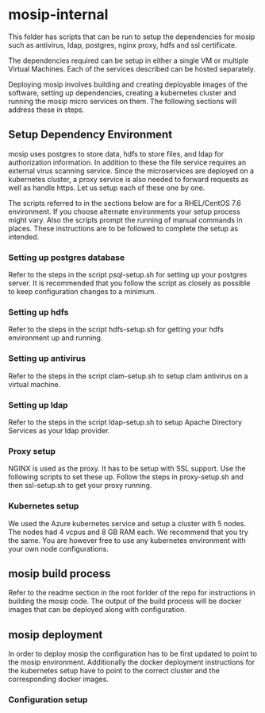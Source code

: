 # mosip-internal

This folder has scripts that can be run to setup the dependencies for mosip such as antivirus, ldap, postgres, nginx proxy, hdfs and ssl certificate.


The dependencies required can be setup in either a single VM or multiple Virtual Machines. Each of the services described can be hosted separately.

Deploying mosip involves building and creating deployable images of the software, setting up dependencies, creating a kubernetes cluster and running the mosip micro services on them. The following sections will address these in steps.

## Setup Dependency Environment

mosip uses postgres to store data, hdfs to store files, and ldap for authorization information. In addition to these the file service requires an external virus scanning service. Since the microservices are deployed on a kubernetes cluster, a proxy service is also needed to forward requests as well as handle https. Let us setup each of these one by one.

The scripts referred to in the sections below are for a RHEL/CentOS 7.6 environment. If you choose alternate environments your setup process might vary. Also the scripts prompt the running of manual commands in places. These instructions are to be followed to complete the setup as intended.


### Setting up postgres database

Refer to the steps in the script psql-setup.sh for setting up your postgres server. It is recommended that you follow the script as closely as possible to keep configuration changes to a minimum.

### Setting up hdfs

Refer to the steps in the script hdfs-setup.sh for getting your hdfs environment up and running.

### Setting up antivirus

Refer to the steps in the script clam-setup.sh to setup clam antivirus on a virtual machine.

### Setting up ldap

Refer to the steps in the script ldap-setup.sh to setup Apache Directory Services as your ldap provider.

### Proxy setup

NGINX is used as the proxy. It has to be setup with SSL support. Use the following scripts to set these up. Follow the steps in proxy-setup.sh and then ssl-setup.sh to get your proxy running.

### Kubernetes setup

We used the Azure kubernetes service and setup a cluster with 5 nodes. The nodes had 4 vcpus and 8 GB RAM each. We recommend that you try the same. You are however free to use any kubernetes environment with your own node configurations.

## mosip build process

Refer to the readme section in the root forlder of the repo for instructions in building the mosip code. The output of the build process will be docker images that can be deployed along with configuration.


## mosip deployment

In order to deploy mosip the configuration has to be first updated to point to the mosip environment. Additionally the docker deployment instructions for the kubernetes setup have to point to the correct cluster and the corresponding docker images.

### Configuration setup

